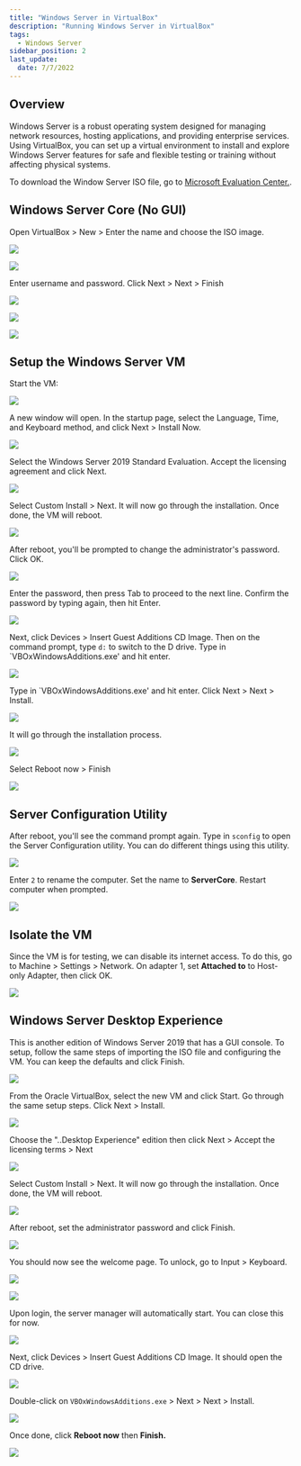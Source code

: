 ```yaml
---
title: "Windows Server in VirtualBox"
description: "Running Windows Server in VirtualBox"
tags: 
  - Windows Server
sidebar_position: 2
last_update:
  date: 7/7/2022
---
```



## Overview

Windows Server is a robust operating system designed for managing network resources, hosting applications, and providing enterprise services. Using VirtualBox, you can set up a virtual environment to install and explore Windows Server features for safe and flexible testing or training without affecting physical systems.  

To download the Window Server ISO file, go to [Microsoft Evaluation Center.](https://www.microsoft.com/en-us/evalcenter/download-windows-server-2019).

## Windows Server Core (No GUI)

Open VirtualBox > New > Enter the name and choose the ISO image.

![](/img/docs/12072024-vbox-vm-windows-server.png)

![](/img/docs/12072024-vbox-vm-windows-server-unattended-os.png)

Enter username and password. Click Next > Next > Finish

![](/img/docs/12072024-vbox-vm-windows-server-creds.png)

![](/img/docs/12072024-vbox-vm-windows-server-mem.png)

![](/img/docs/12072024-vbox-vm-windows-server-finish.png)


## Setup the Windows Server VM

Start the VM:

![](/img/docs/12072024-vbox-vm-windows-server-start-vm.png)

A new window will open. In the startup page, select the Language, Time, and Keyboard method, and click Next > Install Now.

![](/img/docs/12072024-vbox-vm-windows-setup.png)

Select the Windows Server 2019 Standard Evaluation. Accept the licensing agreement and click Next.

![](/img/docs/12072024-vbox-vm-windows-SELECT-OS.png)

Select Custom Install > Next. It will now go through the installation. Once done, the VM will reboot.

![](/img/docs/12072024-vbox-vm-windows-custom-install.png)

After reboot, you'll be prompted to change the administrator's password. Click OK.

![](/img/docs/12072024-vbox-vm-windows-CHANGE-PW.png)

Enter the password, then press Tab to proceed to the next line. Confirm the password by typing again, then hit Enter.

![](/img/docs/12072024-vbox-vm-windows-CHANGE-PW-2.png)

Next, click Devices > Insert Guest Additions CD Image. Then on the command prompt, type `d:` to switch to the D drive. Type in `VBOxWindowsAdditions.exe' and hit enter.

![](/img/docs/12072024-vbox-vm-windows-insert-guest-os.png)

Type in `VBOxWindowsAdditions.exe' and hit enter. Click Next > Next > Install.

![](/img/docs/12072024-vbox-vm-windows-VBOxWindowsAdditions.png)

It will go through the installation process.

![](/img/docs/12072024-vbox-vm-windows-install-process.png)

Select Reboot now > Finish

![](/img/docs/12072024-vbox-vm-windows-reboot-now.png)


## Server Configuration Utility 

After reboot, you'll see the command prompt again. Type in `sconfig` to open the Server Configuration utility. You can do different things using this utility.

![](/img/docs/12072024-vbox-vm-windows-sconfig.png)

Enter `2` to rename the computer. Set the name to **ServerCore**. Restart computer when prompted.

![](/img/docs/12072024-vbox-vm-windows-sconfig-change-comp-name.png)


## Isolate the VM

Since the VM is for testing, we can disable its internet access. To do this, go to Machine > Settings > Network.
On adapter 1, set **Attached to** to Host-only Adapter, then click OK.

![](/img/docs/12072024-vbox-vm-windows-HOSTONLY-ADAPTER.png)


## Windows Server Desktop Experience 

This is another edition of Windows Server 2019 that has a GUI console. To setup, follow the same steps of importing the ISO file and configuring the VM. You can keep the defaults and click Finish.

![](/img/docs/12082024-windows-gui.png)

From the Oracle VirtualBox, select the new VM and click Start. Go through the same setup steps. Click Next > Install.

![](/img/docs/12072024-vbox-vm-windows-setup.png)

Choose the "..Desktop Experience" edition then click Next > Accept the licensing terms > Next

![](/img/docs/12072024-vbox-vm-windows--desktop-exp.png)

Select Custom Install > Next. It will now go through the installation. Once done, the VM will reboot.

![](/img/docs/12072024-vbox-vm-windows-custom-install.png)

After reboot, set the administrator password and click Finish.

![](/img/docs/12072024-vbox-vm-windows-set-admin-pw.png)

You should now see the welcome page. To unlock, go to Input > Keyboard.

![](/img/docs/12072024-vbox-vm-windows-unlock-via-Keyboard.png)

![](/img/docs/12072024-vbox-vm-windows-unlock-enter-pw.png)

Upon login, the server manager will automatically start. You can close this for now.

![](/img/docs/12072024-vbox-vm-windows-server-manager.png)

Next, click Devices > Insert Guest Additions CD Image. It should open the CD drive.

![](/img/docs/12072024-vbox-vm-vboxguest-editionsclick.png)

Double-click on `VBOxWindowsAdditions.exe` > Next > Next > Install.

![](/img/docs/12072024-vbox-vm-vboxguest-editionsclick-next.png)

Once done, click **Reboot now** then **Finish.**

![](/img/docs/12072024-vbox-vm-vboxguest-editionsclick-reboot-now.png)